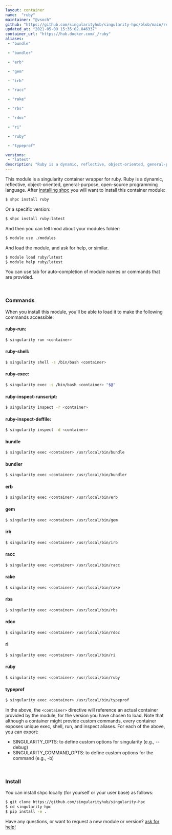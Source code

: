 ```yaml
---
layout: container
name:  "ruby"
maintainer: "@vsoch"
github: "https://github.com/singularityhub/singularity-hpc/blob/main/registry/ruby/container.yaml"
updated_at: "2021-05-09 15:35:02.846337"
container_url: "https://hub.docker.com/_/ruby"
aliases:
 - "bundle"

 - "bundler"

 - "erb"

 - "gem"

 - "irb"

 - "racc"

 - "rake"

 - "rbs"

 - "rdoc"

 - "ri"

 - "ruby"

 - "typeprof"

versions:
 - "latest"
description: "Ruby is a dynamic, reflective, object-oriented, general-purpose, open-source programming language."
---
```


This module is a singularity container wrapper for ruby.
Ruby is a dynamic, reflective, object-oriented, general-purpose, open-source programming language.
After [installing shpc](#install) you will want to install this container module:

```bash
$ shpc install ruby
```

Or a specific version:

```bash
$ shpc install ruby:latest
```

And then you can tell lmod about your modules folder:

```bash
$ module use ./modules
```

And load the module, and ask for help, or similar.

```bash
$ module load ruby/latest
$ module help ruby/latest
```

You can use tab for auto-completion of module names or commands that are provided.

<br>

### Commands

When you install this module, you'll be able to load it to make the following commands accessible:

#### ruby-run:

```bash
$ singularity run <container>
```

#### ruby-shell:

```bash
$ singularity shell -s /bin/bash <container>
```

#### ruby-exec:

```bash
$ singularity exec -s /bin/bash <container> "$@"
```

#### ruby-inspect-runscript:

```bash
$ singularity inspect -r <container>
```

#### ruby-inspect-deffile:

```bash
$ singularity inspect -d <container>
```


#### bundle
       
```bash
$ singularity exec <container> /usr/local/bin/bundle
```


#### bundler
       
```bash
$ singularity exec <container> /usr/local/bin/bundler
```


#### erb
       
```bash
$ singularity exec <container> /usr/local/bin/erb
```


#### gem
       
```bash
$ singularity exec <container> /usr/local/bin/gem
```


#### irb
       
```bash
$ singularity exec <container> /usr/local/bin/irb
```


#### racc
       
```bash
$ singularity exec <container> /usr/local/bin/racc
```


#### rake
       
```bash
$ singularity exec <container> /usr/local/bin/rake
```


#### rbs
       
```bash
$ singularity exec <container> /usr/local/bin/rbs
```


#### rdoc
       
```bash
$ singularity exec <container> /usr/local/bin/rdoc
```


#### ri
       
```bash
$ singularity exec <container> /usr/local/bin/ri
```


#### ruby
       
```bash
$ singularity exec <container> /usr/local/bin/ruby
```


#### typeprof
       
```bash
$ singularity exec <container> /usr/local/bin/typeprof
```



In the above, the `<container>` directive will reference an actual container provided
by the module, for the version you have chosen to load. Note that although a container
might provide custom commands, every container exposes unique exec, shell, run, and
inspect aliases. For each of the above, you can export:

 - SINGULARITY_OPTS: to define custom options for singularity (e.g., --debug)
 - SINGULARITY_COMMAND_OPTS: to define custom options for the command (e.g., -b)

<br>
  
### Install

You can install shpc locally (for yourself or your user base) as follows:

```bash
$ git clone https://github.com/singularityhub/singularity-hpc
$ cd singularity-hpc
$ pip install -e .
```

Have any questions, or want to request a new module or version? [ask for help!](https://github.com/singularityhub/singularity-hpc/issues)